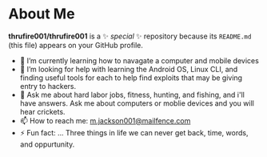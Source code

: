 # About Me


**thrufire001/thrufire001** is a ✨ _special_ ✨ repository because its `README.md` (this file) appears on your GitHub profile.



- 🌱 I’m currently learning how to navagate a computer and mobile devices 
- 🤔 I’m looking for help with learning the Android OS, Linux CLI, and finding useful tools for each to help find exploits that may be giving entry to hackers.
- 💬 Ask me about hard labor jobs, fitness, hunting, and fishing, and i'll have answers. Ask me about computers or moblie devices and you will hear crickets. 
- 📫 How to reach me: m.jackson001@mailfence.com
- ⚡ Fun fact: ... Three things in life we can never get back, time, words, and oppurtunity.

